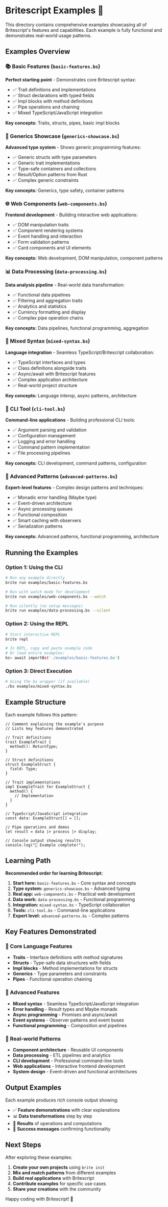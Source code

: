 # Britescript Examples 🚀

This directory contains comprehensive examples showcasing all of Britescript's features and capabilities. Each example is fully functional and demonstrates real-world usage patterns.

## Examples Overview

### 📚 Basic Features (`basic-features.bs`)
**Perfect starting point** - Demonstrates core Britescript syntax:
- ✅ Trait definitions and implementations
- ✅ Struct declarations with typed fields
- ✅ Impl blocks with method definitions
- ✅ Pipe operations and chaining
- ✅ Mixed TypeScript/JavaScript integration

**Key concepts:** Traits, structs, pipes, basic impl blocks

### 🔧 Generics Showcase (`generics-showcase.bs`)
**Advanced type system** - Shows generic programming features:
- ✅ Generic structs with type parameters
- ✅ Generic trait implementations  
- ✅ Type-safe containers and collections
- ✅ Result/Option patterns from Rust
- ✅ Complex generic constraints

**Key concepts:** Generics, type safety, container patterns

### 🌐 Web Components (`web-components.bs`)
**Frontend development** - Building interactive web applications:
- ✅ DOM manipulation traits
- ✅ Component rendering systems
- ✅ Event handling and interaction
- ✅ Form validation patterns
- ✅ Card components and UI elements

**Key concepts:** Web development, DOM manipulation, component patterns

### 📊 Data Processing (`data-processing.bs`)
**Data analysis pipeline** - Real-world data transformation:
- ✅ Functional data pipelines
- ✅ Filtering and aggregation traits
- ✅ Analytics and statistics
- ✅ Currency formatting and display
- ✅ Complex pipe operation chains

**Key concepts:** Data pipelines, functional programming, aggregation

### 🎯 Mixed Syntax (`mixed-syntax.bs`)
**Language integration** - Seamless TypeScript/Britescript collaboration:
- ✅ TypeScript interfaces and types
- ✅ Class definitions alongside traits
- ✅ Async/await with Britescript features
- ✅ Complex application architecture
- ✅ Real-world project structure

**Key concepts:** Language interop, async patterns, architecture

### 🔧 CLI Tool (`cli-tool.bs`)
**Command-line applications** - Building professional CLI tools:
- ✅ Argument parsing and validation
- ✅ Configuration management
- ✅ Logging and error handling
- ✅ Command pattern implementation
- ✅ File processing pipelines

**Key concepts:** CLI development, command patterns, configuration

### 🎨 Advanced Patterns (`advanced-patterns.bs`)
**Expert-level features** - Complex design patterns and techniques:
- ✅ Monadic error handling (Maybe type)
- ✅ Event-driven architecture
- ✅ Async processing queues
- ✅ Functional composition
- ✅ Smart caching with observers
- ✅ Serialization patterns

**Key concepts:** Advanced patterns, functional programming, architecture

## Running the Examples

### Option 1: Using the CLI
```bash
# Run any example directly
brite run examples/basic-features.bs

# Run with watch mode for development
brite run examples/web-components.bs --watch

# Run silently (no setup messages)
brite run examples/data-processing.bs --silent
```

### Option 2: Using the REPL
```bash
# Start interactive REPL
brite repl

# In REPL, copy and paste example code
# Or load entire examples:
bs> await importBs('./examples/basic-features.bs')
```

### Option 3: Direct Execution
```bash
# Using the bs wrapper (if available)
./bs examples/mixed-syntax.bs
```

## Example Structure

Each example follows this pattern:

```britescript
// Comment explaining the example's purpose
// Lists key features demonstrated

// Trait definitions
trait ExampleTrait {
  method(): ReturnType;
}

// Struct definitions  
struct ExampleStruct {
  field: Type;
}

// Trait implementations
impl ExampleTrait for ExampleStruct {
  method() {
    // Implementation
  }
}

// TypeScript/JavaScript integration
const data: ExampleStruct[] = [];

// Pipe operations and demos
let result = data |> process |> display;

// Console output showing results
console.log("🎉 Example complete!");
```

## Learning Path

**Recommended order for learning Britescript:**

1. **Start here:** `basic-features.bs` - Core syntax and concepts
2. **Type system:** `generics-showcase.bs` - Advanced typing
3. **Real app:** `web-components.bs` - Practical web development
4. **Data work:** `data-processing.bs` - Functional programming
5. **Integration:** `mixed-syntax.bs` - TypeScript collaboration
6. **Tools:** `cli-tool.bs` - Command-line applications
7. **Expert level:** `advanced-patterns.bs` - Complex patterns

## Key Features Demonstrated

### 🎯 Core Language Features
- **Traits** - Interface definitions with method signatures
- **Structs** - Type-safe data structures with fields
- **Impl blocks** - Method implementations for structs
- **Generics** - Type parameters and constraints
- **Pipes** - Functional operation chaining

### 🔧 Advanced Features
- **Mixed syntax** - Seamless TypeScript/JavaScript integration
- **Error handling** - Result types and Maybe monads
- **Async programming** - Promises and async/await
- **Event systems** - Observer patterns and event buses
- **Functional programming** - Composition and pipelines

### 🌟 Real-world Patterns
- **Component architecture** - Reusable UI components
- **Data processing** - ETL pipelines and analytics
- **CLI development** - Professional command-line tools
- **Web applications** - Interactive frontend development
- **System design** - Event-driven and functional architectures

## Output Examples

Each example produces rich console output showing:
- ✅ **Feature demonstrations** with clear explanations
- 📊 **Data transformations** step by step
- 🎯 **Results** of operations and computations
- 🚀 **Success messages** confirming functionality

## Next Steps

After exploring these examples:

1. **Create your own projects** using `brite init`
2. **Mix and match patterns** from different examples
3. **Build real applications** with Britescript
4. **Contribute examples** for specific use cases
5. **Share your creations** with the community

Happy coding with Britescript! 🎉